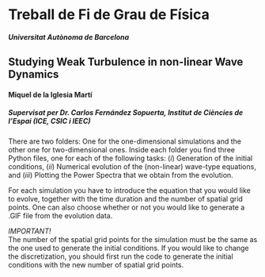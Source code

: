 # Treball de Fi de Grau de Física
##### Universitat Autònoma de Barcelona
## Studying Weak Turbulence in non-linear Wave Dynamics

#### Miquel de la Iglesia Martí
##### Supervisat per Dr. Carlos Fernández Sopuerta, Institut de Ciències de l’Espai (ICE, CSIC i IEEC)
There are two folders: One for the one-dimensional simulations and the other one for two-dimensional ones. Inside each folder you find three Python files, one for each of the following tasks: (_i_) Generation of the initial conditions,  (_ii_) Numerical evolution of the (non-linear) wave-type equations, and (_iii_) Plotting the Power Spectra that we obtain from the evolution.

For each simulation you have to introduce the equation that you would like to evolve, together with the time duration and the number of spatial grid points. One can also choose whether or not you would like to generate a .GIF file from the evolution data.

_IMPORTANT!_<br />
The number of the spatial grid points for the simulation must be the same as the one used to generate the initial conditions. If you would like to change the discretization,  you should first run the code to generate the initial conditions with the new number of spatial grid points. 
